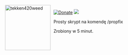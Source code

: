 <img width="150" height="150" align="left" style="float: left; margin: 0 10px 0 0;" alt="tekken420weed" src="https://i.imgur.com/ul9XGWe.gif">  

[![Donate](https://img.shields.io/badge/donate-tipply-blue.svg)](https://tipply.pl/u/tekken420weed)
![](https://komarev.com/ghpvc/?username=tekken420weed_esxpropfix&label=Pobrania+Skryptu)

Prosty skrypt na komendę /propfix
<p></p>
Zrobiony w 5 minut.
